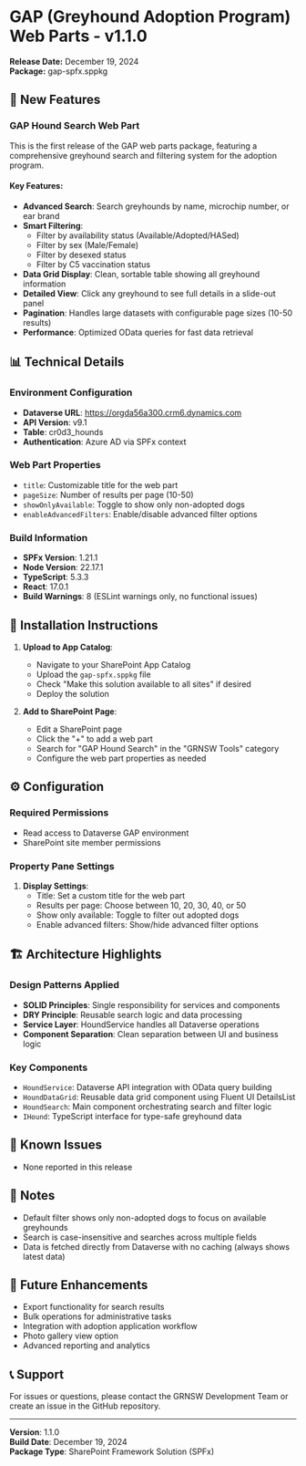 # GAP (Greyhound Adoption Program) Web Parts - v1.1.0

**Release Date:** December 19, 2024  
**Package:** gap-spfx.sppkg

## 🎉 New Features

### GAP Hound Search Web Part
This is the first release of the GAP web parts package, featuring a comprehensive greyhound search and filtering system for the adoption program.

#### Key Features:
- **Advanced Search**: Search greyhounds by name, microchip number, or ear brand
- **Smart Filtering**: 
  - Filter by availability status (Available/Adopted/HASed)
  - Filter by sex (Male/Female)
  - Filter by desexed status
  - Filter by C5 vaccination status
- **Data Grid Display**: Clean, sortable table showing all greyhound information
- **Detailed View**: Click any greyhound to see full details in a slide-out panel
- **Pagination**: Handles large datasets with configurable page sizes (10-50 results)
- **Performance**: Optimized OData queries for fast data retrieval

## 📊 Technical Details

### Environment Configuration
- **Dataverse URL**: https://orgda56a300.crm6.dynamics.com
- **API Version**: v9.1
- **Table**: cr0d3_hounds
- **Authentication**: Azure AD via SPFx context

### Web Part Properties
- `title`: Customizable title for the web part
- `pageSize`: Number of results per page (10-50)
- `showOnlyAvailable`: Toggle to show only non-adopted dogs
- `enableAdvancedFilters`: Enable/disable advanced filter options

### Build Information
- **SPFx Version**: 1.21.1
- **Node Version**: 22.17.1
- **TypeScript**: 5.3.3
- **React**: 17.0.1
- **Build Warnings**: 8 (ESLint warnings only, no functional issues)

## 🚀 Installation Instructions

1. **Upload to App Catalog**:
   - Navigate to your SharePoint App Catalog
   - Upload the `gap-spfx.sppkg` file
   - Check "Make this solution available to all sites" if desired
   - Deploy the solution

2. **Add to SharePoint Page**:
   - Edit a SharePoint page
   - Click the "+" to add a web part
   - Search for "GAP Hound Search" in the "GRNSW Tools" category
   - Configure the web part properties as needed

## ⚙️ Configuration

### Required Permissions
- Read access to Dataverse GAP environment
- SharePoint site member permissions

### Property Pane Settings
1. **Display Settings**:
   - Title: Set a custom title for the web part
   - Results per page: Choose between 10, 20, 30, 40, or 50
   - Show only available: Toggle to filter out adopted dogs
   - Enable advanced filters: Show/hide advanced filter options

## 🏗️ Architecture Highlights

### Design Patterns Applied
- **SOLID Principles**: Single responsibility for services and components
- **DRY Principle**: Reusable search logic and data processing
- **Service Layer**: HoundService handles all Dataverse operations
- **Component Separation**: Clean separation between UI and business logic

### Key Components
- `HoundService`: Dataverse API integration with OData query building
- `HoundDataGrid`: Reusable data grid component using Fluent UI DetailsList
- `HoundSearch`: Main component orchestrating search and filter logic
- `IHound`: TypeScript interface for type-safe greyhound data

## 🐛 Known Issues
- None reported in this release

## 📝 Notes
- Default filter shows only non-adopted dogs to focus on available greyhounds
- Search is case-insensitive and searches across multiple fields
- Data is fetched directly from Dataverse with no caching (always shows latest data)

## 🔄 Future Enhancements
- Export functionality for search results
- Bulk operations for administrative tasks
- Integration with adoption application workflow
- Photo gallery view option
- Advanced reporting and analytics

## 📞 Support
For issues or questions, please contact the GRNSW Development Team or create an issue in the GitHub repository.

---
**Version**: 1.1.0  
**Build Date**: December 19, 2024  
**Package Type**: SharePoint Framework Solution (SPFx)